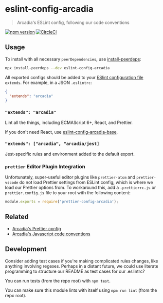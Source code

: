 # eslint-config-arcadia

> Arcadia's ESLint config, following our code conventions

[![npm version](https://img.shields.io/npm/v/eslint-config-arcadia.svg)](https://www.npmjs.com/package/eslint-config-arcadia)
[![CircleCI](https://circleci.com/gh/salesmessage/javascript.svg?style=shield)](https://circleci.com/gh/salesmessage/javascript)

## Usage

To install with all necessary `peerDependencies`, use [install-peerdeps](https://github.com/nathanhleung/install-peerdeps#usage):

```sh
npx install-peerdeps --dev eslint-config-arcadia
```

All exported configs should be added to your [ESlint configuration file](https://eslint.org/docs/user-guide/configuring#extending-configuration-files) `extends`.
For example, in a JSON `.eslintrc`:

```json
{
  "extends": "arcadia"
}
```

### `"extends": "arcadia"`

Lint all the things, including ECMAScript 6+, React, and Prettier.

If you don't need React, use [eslint-config-arcadia-base](https://npmjs.com/eslint-config-arcadia-base).

### `"extends": ["arcadia", "arcadia/jest]`

Jest-specific rules and environment added to the default export.

### `prettier` Editor Plugin Integration

Unfortunately, super-useful editor plugins like `prettier-atom` and `prettier-vscode` do not load Prettier settings from ESLint config, which is where we load our Prettier options from. To workaround this, add a `.prettierrc.js` or `prettier.config.js` file to your root with the following content:

```js
module.exports = require('prettier-config-arcadia');
```

## Related

- [Arcadia's Prettier config](https://npmjs.com/prettier-config-arcadia)
- [Arcadia's Javascript code conventions](https://github.com/salesmessage/javascript)

## Development

Consider adding test cases if you're making complicated rules changes, like anything involving regexes. Perhaps in a distant future, we could use literate programming to structure our README as test cases for our .eslintrc?

You can run tests (from the repo root) with `npm test`.

You can make sure this module lints with itself using `npm run lint` (from the repo root).
